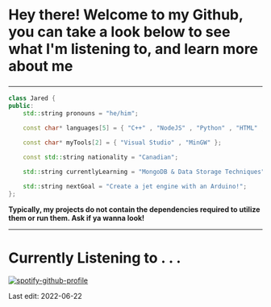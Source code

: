### <h1>Hey there! Welcome to my Github, you can take a look below to see what I'm listening to, and learn more about me</h1>
### <hr>
```cpp
class Jared {
public:
	std::string pronouns = "he/him";

	const char* languages[5] = { "C++" , "NodeJS" , "Python" , "HTML" , "CSS" };

	const char* myTools[2] = { "Visual Studio" , "MinGW" };

	const std::string nationality = "Canadian";

	std::string currentlyLearning = "MongoDB & Data Storage Techniques";
	
	std::string nextGoal = "Create a jet engine with an Arduino!";
};
```

<strong>Typically, my projects do not contain the dependencies required to utilize them or run them. Ask if ya wanna look!</strong>
<hr>
<h1>Currently Listening to . . .</h1>

[![spotify-github-profile](https://spotify-github-profile.vercel.app/api/view?uid=jarhead92676&cover_image=true&theme=novatorem&bar_color_cover=false&bar_color=53b14f)](https://spotify-github-profile.vercel.app/api/view?uid=jarhead92676&redirect=true)




<footer>
Last edit: 2022-06-22
</footer>
